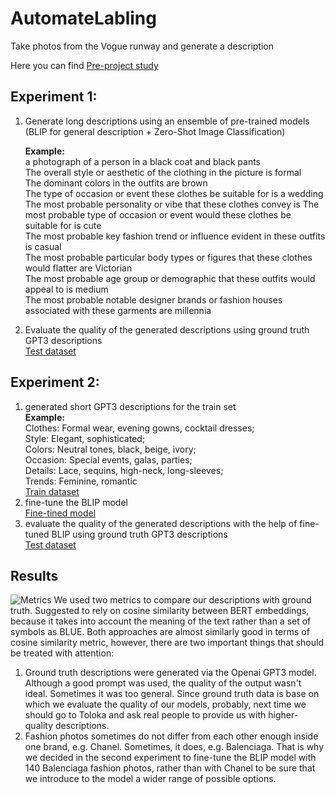 # AutomateLabling
Take photos from the Vogue runway and generate a description

Here you can find [Pre-project study](https://www.canva.com/design/DAFon6U_fVM/rdfINuKaYGVPYMjUJH09Gw/edit?utm_content=DAFon6U_fVM&utm_campaign=designshare&utm_medium=link2&utm_source=sharebutton)

## Experiment 1:
1. Generate long descriptions using an ensemble of pre-trained models (BLIP for general description + Zero-Shot Image Classification)

   **Example:**<br />
   a photograph of a person in a black coat and black pants<br />
   The overall style or aesthetic of the clothing in the picture is formal<br />
   The dominant colors in the outfits are brown<br />
   The type of occasion or event these clothes be suitable for is a wedding<br />
   The most probable personality or vibe that these clothes convey is The most probable type of occasion or event would these clothes be suitable for is cute<br />
   The most probable key fashion trend or influence evident in these outfits is casual<br />
   The most probable particular body types or figures that these clothes would flatter are Victorian<br />
   The most probable age group or demographic that these outfits would appeal to is medium<br />
   The most probable notable designer brands or fashion houses associated with these garments are millennia<br />

2. Evaluate the quality of the generated descriptions using ground truth GPT3 descriptions <br />
[Test dataset](https://huggingface.co/datasets/alesanm/chanel_long_descriptions)

## Experiment 2:

1. generated short GPT3 descriptions for the train set <br />
   **Example:**<br />
   Clothes: Formal wear, evening gowns, cocktail dresses;<br />
   Style: Elegant, sophisticated;<br />
   Colors: Neutral tones, black, beige, ivory;<br />
   Occasion: Special events, galas, parties;<br />
   Details: Lace, sequins, high-neck, long-sleeves;<br />
   Trends: Feminine, romantic<br />
[Train dataset](https://huggingface.co/datasets/alesanm/balenciaga_short_descriptions)
2. fine-tune the BLIP model <br />
[Fine-tined model](https://huggingface.co/alesanm/blip-image-captioning-base-fashionimages-finetuned)
3. evaluate the quality of the generated descriptions with the help of fine-tuned BLIP using ground truth GPT3 descriptions <br />
[Test dataset](https://huggingface.co/datasets/alesanm/chanel_short_descriptions)

## Results

![Metrics](https://github.com/aimedvedeva/AutomateLabling/blob/main/log.jpg)
We used two metrics to compare our descriptions with ground truth. Suggested to rely on cosine similarity between BERT embeddings, because it takes into account the meaning of the text rather than a set of symbols as BLUE. Both approaches are almost similarly good in terms of cosine similarity metric, however, there are two important things that should be treated with attention: </br>
1. Ground truth descriptions were generated via the Openai GPT3 model. Although a good prompt was used, the quality of the output wasn't ideal. Sometimes it was too general. Since ground truth data is base on which we evaluate the quality of our models, probably, next time we should go to Toloka and ask real people to provide us with higher-quality descriptions.
2. Fashion photos sometimes do not differ from each other enough inside one brand, e.g. Chanel. Sometimes, it does, e.g. Balenciaga. That is why we decided in the second experiment to fine-tune the BLIP model with 140 Balenciaga fashion photos, rather than with Chanel to be sure that we introduce to the model a wider range of possible options.
